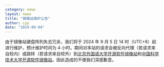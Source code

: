 ```yaml
---
category: news
layout: news
title: "镜像站维护公告"
author: cyy
date: "2024-09-04"
---
```


由于镜像站硬盘阵列失去冗余，我们将于 2024 年 9 月 5 日 14 时（UTC+8）起进行维护，预计维护时间为 4 小时。期间对本站的请求会被反向代理（若请求来自校内）或跳转（若请求来自校外）到[北京外国语大学开源软件镜像站](https://mirrors.bfsu.edu.cn/)和[中国科学技术大学开源软件镜像站](https://mirrors.ustc.edu.cn/)。因此造成的不便我们深感歉意。
